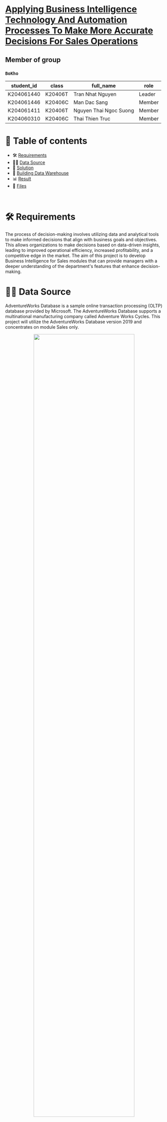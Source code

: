# [Applying Business Intelligence Technology And Automation Processes To Make More Accurate Decisions For Sales Operations](https://github.com/trannhatnguyen2/BI_BoKho)

## Member of group

### **`BoKho`**

| student_id | class   | full_name              | role   |
| ---------- | ------- | ---------------------- | ------ |
| K204061440 | K20406T | Tran Nhat Nguyen       | Leader |
| K204061446 | K20406C | Man Dac Sang           | Member |
| K204061411 | K20406T | Nguyen Thai Ngoc Suong | Member |
| K204060310 | K20406C | Thai Thien Truc        | Member |

# 📕 Table of contents

<!--ts-->

- 🛠️ [Requirements](#️-requirements)
- 🧙‍♂️ [Data Source](#-data-source)
- 🚀 [Solution](#-solution)
- 🧱 [Building Data Warehouse](#-building-data-warehouse)
- 📊 [Result](#️-result)
- 📂 [Files](#-files)
<!--te-->

 <br />

# 🛠️ Requirements

The process of decision-making involves utilizing data and analytical tools to make informed decisions that align with business goals and objectives. This allows organizations to make decisions based on data-driven insights, leading to improved operational efficiency, increased profitability, and a competitive edge in the market. The aim of this project is to develop Business Intelligence for Sales modules that can provide managers with a deeper understanding of the department's features that enhance decision-making.

# 🧙‍♂️ Data Source

AdventureWorks Database is a sample online transaction processing (OLTP) database provided by Microsoft. The AdventureWorks Database supports a multinational manufacturing company called Adventure Works Cycles. This project will utilize the AdventureWorks Database version 2019 and concentrates on module Sales only.

<p align="center">
<img src="./img/datasource.png" width=80% height=80%>

<p align="center">
    Data Source: Sales Module
</p>

# 🚀 Solution

<p align="center">
<img src="https://github.com/trannhatnguyen2/BI_BoKho/blob/main/img/BI_Process.png" width=100% height=100%>

<p align="center">
    BI Solution
</p>

- Step 1: Load data from On-Premise and On-Cloud into SQL Server Integration Services (SSIS) tool via Ingest Phase
- Step 2: ETL data into the Staging Area with the schema name "Integration", and set up job scheduler to automatically run the package once every hour
- Step 3: ETL data into Data Warehouse with the schema name "DW", and run the package automatically once a day. At the same time, Truncate all data from the Staging Area every month.
- Step 4: divide 2 branches:

> Using Power Automate to automatically refresh data and perform analysis report generation once a day.

> Using SQL Server Analysis Services (SSAS) tool to create cube for analysis

# 🧱 Building Data Warehouse

`Bus Matrix`, `Master Data`, `Transaction Data`, `ETL Mapping`, etc. are deployed to support the data warehouse construction process.

## Data Warehouse model

The diagram below illustrates the fundamental conceptual diagram of the proposed data warehouse in Star format.

<p align="center">
<img src="https://github.com/trannhatnguyen2/BI_BoKho/blob/main/img/DataWarehouse_StarSchema.png" width=70% height=70%>

<p align="center">
    Data Warehouse Star Schema
</p>

## ETL process

### **ETL Master Pipeline**

<p align="center">
<img src="https://github.com/trannhatnguyen2/BI_BoKho/blob/main/img/ETL_MasterPipeline.png" width=70% height=70%>

<p align="center">
    ETL Master Pipeline
</p>

Based on the pipeline shown above, it is divided into 3 phases:

- Phase 1: Load data from Source --> Staging Area
- Phase 2: Load data from Staging --> Dimension Tables
- Phase 3: Load data from Staging --> Fact Table

### **Phase 1: Staging Area's ETL Process**

<p align="center">
<img src="https://github.com/trannhatnguyen2/BI_BoKho/blob/main/img/Source_To_Staging.png" width=80% height=80%>

<p align="center">
    Load data from Source --> Staging Area
</p>

### **Phase 2: Dimension Table's ETL Process**

<p align="center">
<img src="https://github.com/trannhatnguyen2/BI_BoKho/blob/main/img/Staging_To_DimTable.png" width=80% height=80%>

<p align="center">
    Load data from Staging --> Dimension Tables
</p>

### **Phase 3: Fact Table's ETL Process**

<p align="center">
<img src="https://github.com/trannhatnguyen2/BI_BoKho/blob/main/img/Staging_To_FactTable.png" width=60% height=60%>

<p align="center">
    Load data from Staging --> Fact Table
</p>

### **Truncate Tables in Staging Area**

<p align="center">
<img src="https://github.com/trannhatnguyen2/BI_BoKho/blob/main/img/Truncate_Staging.png" width=60% height=60%>

<p align="center">
    Truncate Tables in Staging Area
</p>

### **Job Scheduler**

<p align="center">
<img src="https://github.com/trannhatnguyen2/BI_BoKho/blob/main/img/JobScheduler.png" width=60% height=60%>

<p align="center">
    Schedule jobs configure the step truncate
</p>

# 📊 Result

## Data Analytics with SSAS Technology

<p align="center">
<img src="https://github.com/trannhatnguyen2/BI_BoKho/blob/main/img/SSAS.png" width=70% height=70%>

<p align="center">
    Data Warehouse Schema (SSAS)
</p>

## Incremental Refresh Using Power Automate

<p align="center">
<img src="https://github.com/trannhatnguyen2/BI_BoKho/blob/main/img/Automate.png" width=50% height=50%>

<p align="center">
    The Flow of automated refresh a dataset
</p>

## Data analysis with Power BI

### Sales Performance

<p align="center">
<img src="https://github.com/trannhatnguyen2/BI_BoKho/blob/main/img/Dashboard_SalesSummary.png" width=80% height=80%>

<p align="center">
    Sales Performance Dashboard
</p>

### Product Analysis

<p align="center">
<img src="https://github.com/trannhatnguyen2/BI_BoKho/blob/main/img/Dashboard_ProductSales.png" width=80% height=80%>

<p align="center">
    Product Analysis Dashboard
</p>

### Delivery Performance

<p align="center">
<img src="https://github.com/trannhatnguyen2/BI_BoKho/blob/main/img/Dashboard_DeliveryPerformance.png" width=80% height=80%>

<p align="center">
    Delivery Performance Dashboard
</p>

### Customer Segmentation

<p align="center">
<img src="https://github.com/trannhatnguyen2/BI_BoKho/blob/main/img/Dashboard_CustomerSegmentation.png" width=80% height=80%>

<p align="center">
    Customer Segmentation Dashboard
</p>

# 📂 Files

### > **1. Report (both Word and pdf file) -** [Link](https://github.com/trannhatnguyen2/BI_BoKho/blob/main/files/K20406C_BoKho.pdf)

### > **2. Slide -** [Link](https://github.com/trannhatnguyen2/BI_BoKho/blob/main/files/Slide_K20406C_BoKho.pdf)

### > **3. SSIS and SSAS package -** [Link](https://github.com/trannhatnguyen2/BI_BoKho/tree/main/scr/DW_K20406C_BoKho)

### > **4. SQL file query -** [Link](https://github.com/trannhatnguyen2/BI_BoKho/tree/main/scr/SQL_Query)

### > **5. Power BI file (include 4 Dashboard) -** [Link](https://github.com/trannhatnguyen2/BI_BoKho/blob/main/files/Dashboard_BoKho.pbix)

---

## ⚠️ Warning

- You must open the empty Power BI file first and then `Ctrl + O` to open the **Dashboard_BoKho.pbix** file to display the map chart.
- If you still can't open, please see the instructions at: [View solution](https://community.powerbi.com/t5/Service/Enable-Map-Visual/td-p/2187937)

---

<p>&copy; 2023 BoKho</p>
